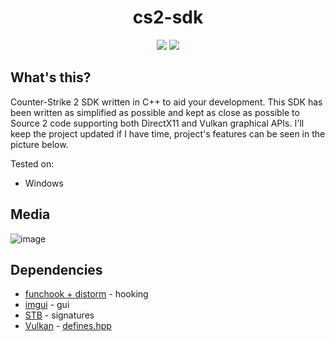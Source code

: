 <h1 align="center">
cs2-sdk
</h1>

<p align="center">
  <img src="https://img.shields.io/badge/game-CS2-yellow" />
  <img src="https://img.shields.io/badge/language-C%2B%2B-%23f34b7d.svg" />
</p>

## What's this?
Counter-Strike 2 SDK written in C++ to aid your development. This SDK has been written as simplified as possible and kept as close as possible to Source 2 code supporting both DirectX11 and Vulkan graphical APIs. I'll keep the project updated if I have time, project's features can be seen in the picture below.

Tested on:
- Windows
## Media
![image](https://user-images.githubusercontent.com/53657322/230977094-43890c00-576d-4b08-bdef-c046d99b3533.png)
## Dependencies
- [funchook + distorm](https://github.com/kubo/funchook/releases/tag/v1.1.2) - hooking
- [imgui](https://github.com/ocornut/imgui) - gui
- [STB](https://github.com/cristeigabriel/STB) - signatures
- [Vulkan](https://vulkan.lunarg.com/) - [defines.hpp](https://github.com/bruhmoment21/cs2-sdk/blob/main/cs2cheat/src/defines.hpp#L5-L7)
